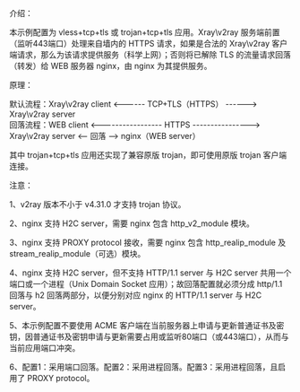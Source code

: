介绍：

本示例配置为 vless+tcp+tls 或 trojan+tcp+tls 应用。Xray\v2ray 服务端前置（监听443端口）处理来自墙内的 HTTPS 请求，如果是合法的 Xray\v2ray 客户端请求，那么为该请求提供服务（科学上网）；否则将已解除 TLS 的流量请求回落（转发）给 WEB 服务器 nginx，由 nginx 为其提供服务。

原理：

默认流程：Xray\v2ray client <------ TCP+TLS（HTTPS） ------> Xray\v2ray server  
回落流程：WEB client <----------------- HTTPS ----------------> Xray\v2ray server <-- 回落 --> nginx（WEB server）

其中 trojan+tcp+tls 应用还实现了兼容原版 trojan，即可使用原版 trojan 客户端连接。

注意：

1、v2ray 版本不小于 v4.31.0 才支持 trojan 协议。

2、nginx 支持 H2C server，需要 nginx 包含 http_v2_module 模块。

3、nginx 支持 PROXY protocol 接收，需要 nginx 包含 http_realip_module 及 stream_realip_module（可选）模块。

4、nginx 支持 H2C server，但不支持 HTTP/1.1 server 与 H2C server 共用一个端口或一个进程（Unix Domain Socket 应用）；故回落配置就必须分成 http/1.1 回落与 h2 回落两部分，以便分别对应 nginx 的 HTTP/1.1 server 与 H2C server。

5、本示例配置不要使用 ACME 客户端在当前服务器上申请与更新普通证书及密钥，因普通证书及密钥申请与更新需要占用或监听80端口（或443端口），从而与当前应用端口冲突。

6、配置1：采用端口回落。配置2：采用进程回落。配置3：采用进程回落，且启用了 PROXY protocol。
